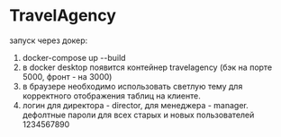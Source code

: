 # TravelAgency

запуск через докер:
1. docker-compose up --build
2. в docker desktop появится контейнер travelagency (бэк на порте 5000, фронт - на 3000)
3. в браузере необходимо использовать светлую тему для корректного отображения таблиц на клиенте.
4. логин для директора - director, для менеджера - manager. дефолтные пароли для всех старых и новых пользователей 1234567890


